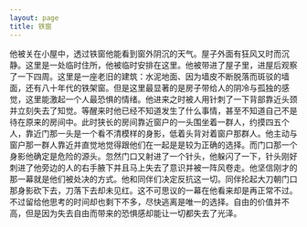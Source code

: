 ```yaml
---
layout: page
title: 铁窗
---
```



他被关在小屋中，透过铁窗他能看到窗外阴沉的天气。屋子外面有狂风又时而沉静。这里是一处临时住所，他被临时安排在这里。他被带进了屋子里，进屋后观察了一下四周。这里是一座老旧的建筑：水泥地面、因为墙皮不断脱落而斑驳的墙面，还有八十年代的铁架窗。但是这里最显著的是房子带给人的阴冷与孤独的感觉，这里能激起一个人最恐惧的情绪。他进来之时被人用针刺了一下背部靠近头颈并立刻失去了知觉。等醒来时他已经不知道发生了什么事情，甚至不知道自己不是待在原来的房间中。此时狭长的房间靠近窗户的一头围坐着一群人，约摸四五个人，靠近门那一头是一个看不清模样的身影，低着头背对着窗户那群人。他主动与窗户那一群人靠近并直觉地觉得跟他们在一起是是较为正确的选择。而门口那一个身影他确定是危险的源头。忽然门口又射进了一个针头，他躲闪了一下，针头刚好刺进了他旁边的人的右手腋下并且马上失去了意识并被一阵风卷走。他坚信刚才的那一幕就是他们被处决的方式。他和同伴们决定反抗这一切。同伴抡起大刀朝门口那身影砍下去，刀落下去却未见红。这不可思议的一幕在他看来却是再正常不过。不过留给他思考的时间却也剩下不多，尽快逃离是唯一的选择。自由的价值并不高，但是因为失去自由而带来的恐惧感却能让一切都失去了光泽。